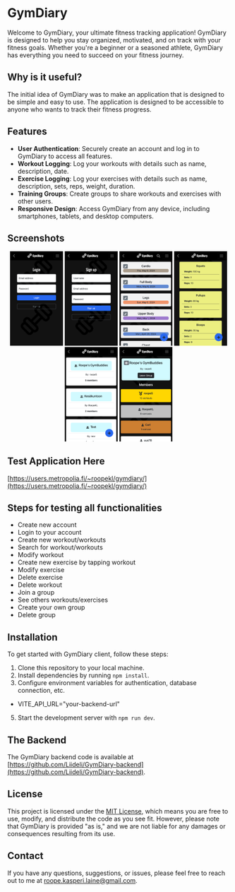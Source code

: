 # GymDiary

Welcome to GymDiary, your ultimate fitness tracking application! GymDiary is designed to help you stay organized, motivated, and on track with your fitness goals. Whether you're a beginner or a seasoned athlete, GymDiary has everything you need to succeed on your fitness journey.

## Why is it useful?

The initial idea of GymDiary was to make an application that is designed to be simple and easy to use. The application is designed to be accessible to anyone who wants to track their fitness progress.

## Features

- **User Authentication**: Securely create an account and log in to GymDiary to access all features.
- **Workout Logging**: Log your workouts with details such as name, description, date.
- **Exercise Logging**: Log your exercises with details such as name, description, sets, reps, weight, duration.
- **Training Groups**: Create groups to share workouts and exercises with other users.
- **Responsive Design**: Access GymDiary from any device, including smartphones, tablets, and desktop computers.

## Screenshots

<p align="center">
   <img src="https://github.com/Liideli/GymDiaryApp/blob/main/public/gymdiary-login.png" alt="login" width="120"/>
   <img src="https://github.com/Liideli/GymDiaryApp/blob/main/public/gymdiary-register.png" alt="register" width="120"/>
   <img src="https://github.com/Liideli/GymDiaryApp/blob/main/public/gymdiary-workouts.png" alt="workouts" width="120"/>
   <img src="https://github.com/Liideli/GymDiaryApp/blob/main/public/gymdiary-exercises.png" alt="exercises" width="120"/>
   <img src="https://github.com/Liideli/GymDiaryApp/blob/main/public/gymdiary-groups.png" alt="groups" width="120"/>
   <img src="https://github.com/Liideli/GymDiaryApp/blob/main/public/gymdiary-group.png" alt="group" width="120"/>
</p>

## Test Application Here
[https://users.metropolia.fi/~roopekl/gymdiary/](https://users.metropolia.fi/~roopekl/gymdiary/)

## Steps for testing all functionalities
  - Create new account
  - Login to your account
  - Create new workout/workouts
  - Search for workout/workouts
  - Modify workout
  - Create new exercise by tapping workout
  - Modify exercise
  - Delete exercise
  - Delete workout
  - Join a group
  - See others workouts/exercises
  - Create your own group
  - Delete group

## Installation

To get started with GymDiary client, follow these steps:

1. Clone this repository to your local machine.
2. Install dependencies by running `npm install`.
4. Configure environment variables for authentication, database connection, etc.
  - VITE_API_URL="your-backend-url"
5. Start the development server with `npm run dev`.


## The Backend

The GymDiary backend code is available at [https://github.com/Liideli/GymDiary-backend](https://github.com/Liideli/GymDiary-backend).

## License

This project is licensed under the [MIT License](LICENSE), which means you are free to use, modify, and distribute the code as you see fit. However, please note that GymDiary is provided "as is," and we are not liable for any damages or consequences resulting from its use.

## Contact

If you have any questions, suggestions, or issues, please feel free to reach out to me at [roope.kasperi.laine@gmail.com](roope.kasperi.laine@gmail.com).